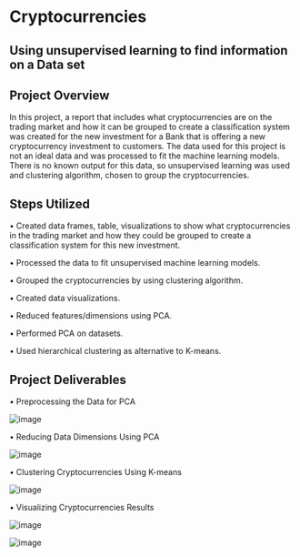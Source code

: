 # Cryptocurrencies
## Using unsupervised learning to find information on a Data set

## Project Overview
In this project, a report that includes what cryptocurrencies are on the trading market and how it can be grouped to create a classification system was created for the new investment for a Bank that is offering a new cryptocurrency investment to customers. The data used for this project is not an ideal data and was processed to fit the machine learning models. There is no known output for this data, so unsupervised learning was used and clustering algorithm, chosen to group the cryptocurrencies.


## Steps Utilized
•	Created data frames, table, visualizations to show what cryptocurrencies in the trading market and how they could be grouped to create a classification system for this new investment.

•	Processed the data to fit unsupervised machine learning models.

•	Grouped the cryptocurrencies by using clustering algorithm.

•	Created data visualizations.

• Reduced features/dimensions using PCA.

• Performed PCA on datasets. 

• Used hierarchical clustering as alternative to K-means.



## Project Deliverables 

•	Preprocessing the Data for PCA

![image](https://user-images.githubusercontent.com/105121697/189218948-c52feff5-b803-4c7f-a8a7-3f9da30b63b2.png)


•	Reducing Data Dimensions Using PCA

![image](https://user-images.githubusercontent.com/105121697/189219249-8bc3563a-69cc-4134-bc56-8d1142f5857f.png)


•	Clustering Cryptocurrencies Using K-means

![image](https://user-images.githubusercontent.com/105121697/189219520-86c732a0-8d09-4d58-b531-a8872527191d.png)


•	Visualizing Cryptocurrencies Results

![image](https://user-images.githubusercontent.com/105121697/189219763-a7a7670a-cfb2-4232-8fb9-9b6fdc755694.png)

![image](https://user-images.githubusercontent.com/105121697/189219848-c2aeef82-34c1-4641-bef4-a946a4138dee.png)

